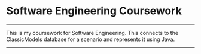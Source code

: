 # Software Engineering Coursework
***
This is my coursework for Software Engineering. 
This connects to the ClassicModels database for a scenario and represents it using Java.
***

